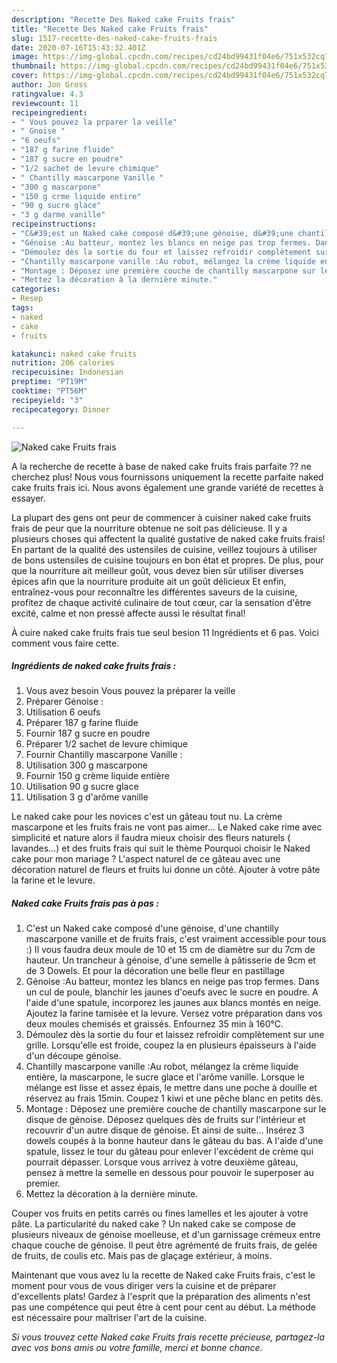 ```yaml
---
description: "Recette Des Naked cake Fruits frais"
title: "Recette Des Naked cake Fruits frais"
slug: 1517-recette-des-naked-cake-fruits-frais
date: 2020-07-16T15:43:32.401Z
image: https://img-global.cpcdn.com/recipes/cd24bd99431f04e6/751x532cq70/naked-cake-fruits-frais-photo-principale-de-la-recette.jpg
thumbnail: https://img-global.cpcdn.com/recipes/cd24bd99431f04e6/751x532cq70/naked-cake-fruits-frais-photo-principale-de-la-recette.jpg
cover: https://img-global.cpcdn.com/recipes/cd24bd99431f04e6/751x532cq70/naked-cake-fruits-frais-photo-principale-de-la-recette.jpg
author: Jon Gross
ratingvalue: 4.3
reviewcount: 11
recipeingredient:
- " Vous pouvez la prparer la veille"
- " Gnoise "
- "6 oeufs"
- "187 g farine fluide"
- "187 g sucre en poudre"
- "1/2 sachet de levure chimique"
- " Chantilly mascarpone Vanille "
- "300 g mascarpone"
- "150 g crme liquide entire"
- "90 g sucre glace"
- "3 g darme vanille"
recipeinstructions:
- "C&#39;est un Naked cake composé d&#39;une génoise, d&#39;une chantilly mascarpone vanille et de fruits frais, c&#39;est vraiment accessible pour tous :) Il vous faudra deux moule de 10 et 15 cm de diamètre sur du 7cm de hauteur. Un trancheur à génoise, d&#39;une semelle à pâtisserie de 9cm et de 3 Dowels. Et pour la décoration une belle fleur en pastillage"
- "Génoise :Au batteur, montez les blancs en neige pas trop fermes. Dans un cul de poule, blanchir les jaunes d&#39;oeufs avec le sucre en poudre. A l&#39;aide d&#39;une spatule, incorporez les jaunes aux blancs montés en neige. Ajoutez la farine tamisée et la levure. Versez votre préparation dans vos deux moules chemisés et graissés. Enfournez 35 min à 160°C."
- "Démoulez dès la sortie du four et laissez refroidir complètement sur une grille. Lorsqu&#39;elle est froide, coupez la en plusieurs épaisseurs à l&#39;aide d&#39;un découpe génoise."
- "Chantilly mascarpone vanille :Au robot, mélangez la crème liquide entière, la mascarpone, le sucre glace et l&#39;arôme vanille. Lorsque le mélange est lisse et assez épais, le mettre dans une poche à douille et réservez au frais 15min. Coupez 1 kiwi et une pêche blanc en petits dès."
- "Montage : Déposez une première couche de chantilly mascarpone sur le disque de génoise. Déposez quelques dès de fruits sur l&#39;intérieur et recouvrir d&#39;un autre disque de génoise. Et ainsi de suite... Insérez 3 dowels coupés à la bonne hauteur dans le gâteau du bas. A l&#39;aide d&#39;une spatule, lissez le tour du gâteau pour enlever l&#39;excédent de crème qui pourrait dépasser. Lorsque vous arrivez à votre deuxième gâteau, pensez à mettre la semelle en dessous pour pouvoir le superposer au premier."
- "Mettez la décoration à la dernière minute."
categories:
- Resep
tags:
- naked
- cake
- fruits

katakunci: naked cake fruits 
nutrition: 206 calories
recipecuisine: Indonesian
preptime: "PT19M"
cooktime: "PT56M"
recipeyield: "3"
recipecategory: Dinner

---
```



![Naked cake Fruits frais](https://img-global.cpcdn.com/recipes/cd24bd99431f04e6/751x532cq70/naked-cake-fruits-frais-photo-principale-de-la-recette.jpg)

A la recherche de recette à base de naked cake fruits frais parfaite ?? ne cherchez plus! Nous vous fournissons uniquement la recette parfaite naked cake fruits frais ici. Nous avons également une grande variété de recettes à essayer.

La plupart des gens ont peur de commencer à cuisiner naked cake fruits frais de peur que la nourriture obtenue ne soit pas délicieuse. Il y a plusieurs choses qui affectent la qualité gustative de naked cake fruits frais! En partant de la qualité des ustensiles de cuisine, veillez toujours à utiliser de bons ustensiles de cuisine toujours en bon état et propres. De plus, pour que la nourriture ait meilleur goût, vous devez bien sûr utiliser diverses épices afin que la nourriture produite ait un goût délicieux Et enfin, entraînez-vous pour reconnaître les différentes saveurs de la cuisine, profitez de chaque activité culinaire de tout cœur, car la sensation d'être excité, calme et non pressé affecte aussi le résultat final!

<!--inarticleads1-->

À cuire naked cake fruits frais tue seul besion 11 Ingrédients et 6 pas. Voici comment vous faire cette.

##### Ingrédients de naked cake fruits frais :

1. Vous avez besoin  Vous pouvez la préparer la veille
1. Préparer  Génoise :
1. Utilisation 6 oeufs
1. Préparer 187 g farine fluide
1. Fournir 187 g sucre en poudre
1. Préparer 1/2 sachet de levure chimique
1. Fournir  Chantilly mascarpone Vanille :
1. Utilisation 300 g mascarpone
1. Fournir 150 g crème liquide entière
1. Utilisation 90 g sucre glace
1. Utilisation 3 g d&#39;arôme vanille


Le naked cake pour les novices c&#39;est un gâteau tout nu. La crème mascarpone et les fruits frais ne vont pas aimer… Le Naked cake rime avec simplicité et nature alors il faudra mieux choisir des fleurs naturels ( lavandes…) et des fruits frais qui suit le thème Pourquoi choisir le Naked cake pour mon mariage ? L&#39;aspect naturel de ce gâteau avec une décoration naturel de fleurs et fruits lui donne un côté. Ajouter à votre pâte la farine et le levure. 

<!--inarticleads2-->

##### Naked cake Fruits frais pas à pas :

1. C&#39;est un Naked cake composé d&#39;une génoise, d&#39;une chantilly mascarpone vanille et de fruits frais, c&#39;est vraiment accessible pour tous :) Il vous faudra deux moule de 10 et 15 cm de diamètre sur du 7cm de hauteur. Un trancheur à génoise, d&#39;une semelle à pâtisserie de 9cm et de 3 Dowels. Et pour la décoration une belle fleur en pastillage
1. Génoise :Au batteur, montez les blancs en neige pas trop fermes. Dans un cul de poule, blanchir les jaunes d&#39;oeufs avec le sucre en poudre. A l&#39;aide d&#39;une spatule, incorporez les jaunes aux blancs montés en neige. Ajoutez la farine tamisée et la levure. Versez votre préparation dans vos deux moules chemisés et graissés. Enfournez 35 min à 160°C.
1. Démoulez dès la sortie du four et laissez refroidir complètement sur une grille. Lorsqu&#39;elle est froide, coupez la en plusieurs épaisseurs à l&#39;aide d&#39;un découpe génoise.
1. Chantilly mascarpone vanille :Au robot, mélangez la crème liquide entière, la mascarpone, le sucre glace et l&#39;arôme vanille. Lorsque le mélange est lisse et assez épais, le mettre dans une poche à douille et réservez au frais 15min. Coupez 1 kiwi et une pêche blanc en petits dès.
1. Montage : Déposez une première couche de chantilly mascarpone sur le disque de génoise. Déposez quelques dès de fruits sur l&#39;intérieur et recouvrir d&#39;un autre disque de génoise. Et ainsi de suite... Insérez 3 dowels coupés à la bonne hauteur dans le gâteau du bas. A l&#39;aide d&#39;une spatule, lissez le tour du gâteau pour enlever l&#39;excédent de crème qui pourrait dépasser. Lorsque vous arrivez à votre deuxième gâteau, pensez à mettre la semelle en dessous pour pouvoir le superposer au premier.
1. Mettez la décoration à la dernière minute.


Couper vos fruits en petits carrés ou fines lamelles et les ajouter à votre pâte. La particularité du naked cake ? Un naked cake se compose de plusieurs niveaux de génoise moelleuse, et d&#39;un garnissage crémeux entre chaque couche de génoise. Il peut être agrémenté de fruits frais, de gelée de fruits, de coulis etc. Mais pas de glaçage extérieur, à moins. 

<!--inarticleads1-->

<p>
Maintenant que vous avez lu la recette de Naked cake Fruits frais, c'est le moment pour vous de vous diriger vers la cuisine et de préparer d'excellents plats! Gardez à l'esprit que la préparation des aliments n'est pas une compétence qui peut être à cent pour cent au début. La méthode est nécessaire pour maîtriser l'art de la cuisine.
</p>

<p>
<i>Si vous trouvez cette Naked cake Fruits frais recette précieuse, partagez-la avec vos bons amis ou votre famille, merci et bonne chance.</i>
</p>
